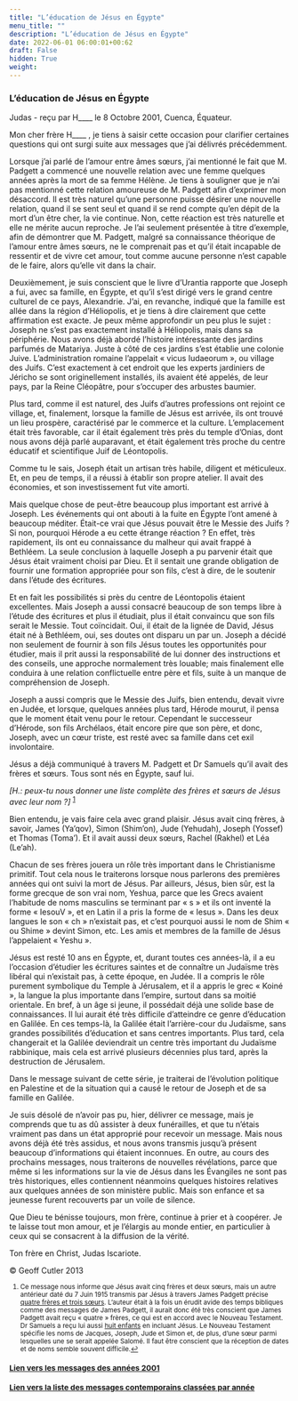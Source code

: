 ```yaml
---
title: "L’éducation de Jésus en Égypte"
menu_title: ""
description: "L’éducation de Jésus en Égypte"
date: 2022-06-01 06:00:01+00:62
draft: False
hidden: True
weight:
---
```

### L’éducation de Jésus en Égypte

Judas - reçu par H____ le 8 Octobre 2001, Cuenca, Équateur.

Mon cher frère H____ , je tiens à saisir cette occasion pour clarifier certaines questions qui ont surgi suite aux messages que j’ai délivrés précédemment.

Lorsque j’ai parlé de l’amour entre âmes sœurs, j’ai mentionné le fait que M. Padgett a commencé une nouvelle relation avec une femme quelques années après la mort de sa femme Hélène. Je tiens à souligner que je n’ai pas mentionné cette relation amoureuse de M. Padgett afin d’exprimer mon désaccord. Il est très naturel qu’une personne puisse désirer une nouvelle relation, quand il se sent seul et quand il se rend compte qu’en dépit de la mort d’un être cher, la vie continue. Non, cette réaction est très naturelle et elle ne mérite aucun reproche. Je l’ai seulement présentée à titre d’exemple, afin de démontrer que M. Padgett, malgré sa connaissance théorique de l’amour entre âmes sœurs, ne le comprenait pas et qu’il était incapable de ressentir et de vivre cet amour, tout comme aucune personne n’est capable de le faire, alors qu’elle vit dans la chair.

Deuxièmement, je suis conscient que le livre d’Urantia rapporte que Joseph a fui, avec sa famille, en Égypte, et qu’il s’est dirigé vers le grand centre culturel de ce pays, Alexandrie. J’ai, en revanche, indiqué que la famille est allée dans la région d’Héliopolis, et je tiens à dire clairement que cette affirmation est exacte. Je peux même approfondir un peu plus le sujet : Joseph ne s’est pas exactement installé à Héliopolis, mais dans sa périphérie. Nous avons déjà abordé l’histoire intéressante des jardins parfumés de Matariya. Juste à côté de ces jardins s’est établie une colonie Juive. L’administration romaine l’appelait « vicus Iudaeorum », ou village des Juifs. C’est exactement à cet endroit que les experts jardiniers de Jéricho se sont originellement installés, ils avaient été appelés, de leur pays, par la Reine Cléopâtre, pour s’occuper des arbustes baumier.

Plus tard, comme il est naturel, des Juifs d’autres professions ont rejoint ce village, et, finalement, lorsque la famille de Jésus est arrivée, ils ont trouvé un lieu prospère, caractérisé par le commerce et la culture. L’emplacement était très favorable, car il était également très près du temple d’Onias, dont nous avons déjà parlé auparavant, et était également très proche du centre éducatif et scientifique Juif de Léontopolis.

Comme tu le sais, Joseph était un artisan très habile, diligent et méticuleux. Et, en peu de temps, il a réussi à établir son propre atelier. Il avait des économies, et son investissement fut vite amorti.

Mais quelque chose de peut-être beaucoup plus important est arrivé à Joseph. Les événements qui ont abouti à la fuite en Égypte l’ont amené à beaucoup méditer. Était-ce vrai que Jésus pouvait être le Messie des Juifs ? Si non, pourquoi Hérode a eu cette étrange réaction ? En effet, très rapidement, ils ont eu connaissance du malheur qui avait frappé à Bethléem. La seule conclusion à laquelle Joseph a pu parvenir était que Jésus était vraiment choisi par Dieu. Et il sentait une grande obligation de fournir une formation appropriée pour son fils, c’est à dire, de le soutenir dans l’étude des écritures.

Et en fait les possibilités si près du centre de Léontopolis étaient excellentes. Mais Joseph a aussi consacré beaucoup de son temps libre à l’étude des écritures et plus il étudiait, plus il était convaincu que son fils serait le Messie. Tout coïncidait. Oui, il était de la lignée de David, Jésus était né à Bethléem, oui, ses doutes ont disparu un par un. Joseph a décidé non seulement de fournir à son fils Jésus toutes les opportunités pour étudier, mais il prit aussi la responsabilité de lui donner des instructions et des conseils, une approche normalement très louable; mais finalement elle conduira à une relation conflictuelle entre père et fils, suite à un manque de compréhension de Joseph.

Joseph a aussi compris que le Messie des Juifs, bien entendu, devait vivre en Judée, et lorsque, quelques années plus tard, Hérode mourut, il pensa que le moment était venu pour le retour. Cependant le successeur d’Hérode, son fils Archélaos, était encore pire que son père, et donc, Joseph, avec un cœur triste, est resté avec sa famille dans cet exil involontaire.

Jésus a déjà communiqué à travers M. Padgett et Dr Samuels qu’il avait des frères et sœurs. Tous sont nés en Égypte, sauf lui.

*[H.: peux-tu nous donner une liste complète des frères et sœurs de Jésus avec leur nom ?]* <sup id="a1">[1](#f1)</sup>

Bien entendu, je vais faire cela avec grand plaisir. Jésus avait cinq frères, à savoir, James (Ya’qov), Simon (Shim’on), Jude (Yehudah), Joseph (Yossef) et Thomas (Toma’). Et il avait aussi deux sœurs, Rachel (Rakhel) et Léa (Le’ah).

Chacun de ses frères jouera  un rôle très important dans le Christianisme primitif. Tout cela nous le traiterons lorsque nous parlerons des premières années qui ont suivi la mort de Jésus. Par ailleurs, Jésus, bien sûr, est la forme grecque de son vrai nom, Yeshua, parce que les Grecs avaient l’habitude de noms masculins se terminant par « s » et ils ont inventé la forme « IesouV », et en Latin il a pris la forme de « Iesus ». Dans les deux langues le son « ch » n’existait pas, et c’est pourquoi aussi le nom de Shim « ou Shime » devint Simon, etc. Les amis et membres de la famille de Jésus l’appelaient « Yeshu ».

Jésus est resté 10 ans en Égypte, et, durant toutes ces années-là, il a eu l’occasion d’étudier les écritures saintes et de connaître un Judaïsme très libéral qui n’existait pas, à cette époque, en Judée. Il a compris le rôle purement symbolique du Temple à Jérusalem, et il a appris le grec « Koiné », la langue la plus importante dans l’empire, surtout dans sa moitié orientale. En bref, à un âge si jeune, il possédait déjà une solide base de connaissances. Il lui aurait été très difficile d’atteindre ce genre d’éducation en Galilée. En ces temps-là, la Galilée était l’arrière-cour du Judaïsme, sans grandes possibilités d’éducation et sans centres importants. Plus tard, cela changerait et la Galilée deviendrait un centre très important du Judaïsme rabbinique, mais cela est arrivé plusieurs décennies plus tard, après la destruction de Jérusalem.

Dans le message suivant de cette série, je traiterai de l’évolution politique en Palestine et de la situation qui a causé le retour de Joseph et de sa famille en Galilée.

Je suis désolé de n’avoir pas pu, hier, délivrer ce message, mais je comprends que tu as dû assister à deux funérailles, et que tu n’étais vraiment pas dans un état approprié pour recevoir un message. Mais nous avons déjà été très assidus, et nous avons transmis jusqu’à présent beaucoup d’informations qui étaient inconnues. En outre, au cours des prochains messages, nous traiterons de nouvelles révélations, parce que même si les informations sur la vie de Jésus dans les Évangiles ne sont pas très historiques, elles contiennent néanmoins quelques histoires relatives aux quelques années de son ministère public. Mais son enfance et sa jeunesse furent recouverts par un voile de silence.

Que Dieu te bénisse toujours, mon frère, continue à prier et à coopérer. Je te laisse tout mon amour, et je l’élargis  au monde entier, en particulier à ceux qui se consacrent à la diffusion de la vérité.

Ton frère en Christ, Judas Iscariote.

© Geoff Cutler 2013
<small>

1. <large id="f1"> Ce message nous informe que  Jésus avait cinq frères et deux sœurs, mais un autre antérieur daté du 7 Juin 1915 transmis par Jésus à travers James Padgett précise [quatre frères et trois sœurs](/fr-james-padgett-messages/fr-padgett-messages-date-order/fr-padgett-messages-1915-1/fr-1915-6-7-1-jep-jesus/). L’auteur était à la fois un érudit avide des temps bibliques comme des messages de James Padgett, il aurait donc été très conscient que James Padgett avait reçu « quatre » frères, ce qui est en accord avec le Nouveau  Testament. Dr Samuels a reçu lui aussi [huit enfants](/fr-samuels-messages/fr-revelations/fr-rev-41-1955-3-3-41-samuels-jesus/) en incluant Jésus. Le Nouveau Testament spécifie les noms de Jacques, Joseph, Jude et Simon et, de plus, d’une sœur parmi lesquelles une se serait appelée Salomé. Il faut être conscient que la réception de dates et de noms semble souvent difficile.[↩](#a1)

### [**Lien vers les messages des années 2001**](/fr-contemporary-messages/fr-contemporary-messages-by-date-order/fr-contemporary-messages-2001/)

### [**Lien vers la liste des messages contemporains classées par année**](/fr-contemporary-messages/fr-contemporary-messages-by-date-order/)
